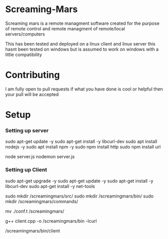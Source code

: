 # Screaming-Mars
Screaming mars is a remote managment software created for the purpose of remote control and remote managment of remote/local servers/computers

This has been tested and deployed on a linux client and linux server this hasnt been tested on windows 
but is assumed to work on windows with a little compatibility

# Contributing
I am fully open to pull requests if what you have done is cool or helpful then your pull will be accepted

# Setup

### Setting up server
sudo apt-get update -y 
sudo apt-get install -y libcurl-dev 
sudo apt install nodejs -y
sudo apt install npm -y
sudo npm install http 
sudo npm install url 

node    server.js
nodemon server.js 

### Setting up Client

sudo apt-get upgrade -y 
sudo apt-get update  -y 
sudo apt-get install -y libcurl-dev 
sudo apt-get install -y net-tools

sudo mkdir /screamingmars/src/
sudo mkdir /screamingmars/bin/
sudo mkdir /screamingmars/commands/

mv ./conf.t /screamingmars/

g++ client.cpp -o /screamingmars/bin -lcurl

/screamingmars/bin/client
